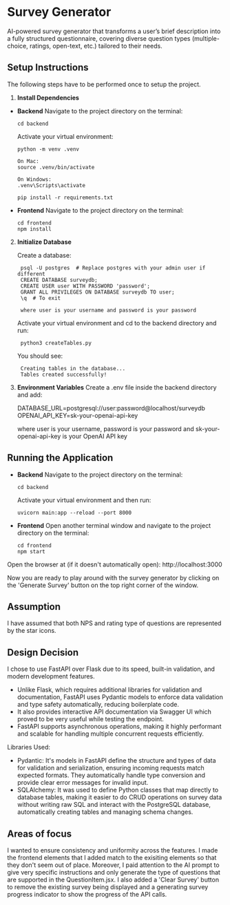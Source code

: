 # Survey Generator 
AI-powered survey generator that transforms a user’s brief description into a fully structured questionnaire, covering diverse question types (multiple-choice, ratings, open-text, etc.) tailored to their needs.

## Setup Instructions
The following steps have to be performed once to setup the project.

1. **Install Dependencies**

* **Backend**
    Navigate to the project directory on the terminal:
  
      cd backend

    Activate your virtual environment:  

      python -m venv .venv
  
      On Mac:
      source .venv/bin/activate
  
      On Windows:  
      .venv\Scripts\activate  

      pip install -r requirements.txt

* **Frontend**
    Navigate to the project directory on the terminal:
  
      cd frontend
      npm install

2. **Initialize Database**
      
      Create a database:
   
        psql -U postgres  # Replace postgres with your admin user if different
        CREATE DATABASE surveydb;
        CREATE USER user WITH PASSWORD 'password';
        GRANT ALL PRIVILEGES ON DATABASE surveydb TO user;
        \q  # To exit

        where user is your username and password is your password

      Activate your virtual environment and cd to the backend directory and run:

        python3 createTables.py

      You should see:
   
        Creating tables in the database...
        Tables created successfully! 


2. **Environment Variables**
      Create a .env file inside the backend directory and add:
   
      DATABASE_URL=postgresql://user:password@localhost/surveydb
      OPENAI_API_KEY=sk-your-openai-api-key

    where user is your username, password is your password and sk-your-openai-api-key is your OpenAI API key


## Running the Application

* **Backend**
    Navigate to the project directory on the terminal:

      cd backend

    Activate your virtual environment and then run:

      uvicorn main:app --reload --port 8000

* **Frontend**
    Open another terminal window and navigate to the project directory on the terminal:

      cd frontend
      npm start

Open the browser at (if it doesn't automatically open): http://localhost:3000 

Now you are ready to play around with the survey generator by clicking on the 'Generate Survey' button on the top right corner of the window.

## Assumption
I have assumed that both NPS and rating type of questions are represented by the star icons.


## Design Decision 
I chose to use FastAPI over Flask due to its speed, built-in validation, and modern development features. 

* Unlike Flask, which requires additional libraries for validation and documentation, FastAPI uses Pydantic models to enforce data validation and type safety automatically, reducing boilerplate code. 
* It also provides interactive API documentation via Swagger UI which proved to be very useful while testing the endpoint.
* FastAPI supports asynchronous operations, making it highly performant and scalable for handling multiple concurrent requests efficiently.  

Libraries Used:
* Pydantic: It's models in FastAPI define the structure and types of data for validation and serialization, ensuring incoming requests match expected formats. They automatically handle type conversion and provide clear error messages for invalid input.
* SQLAlchemy: It was used to define Python classes that map directly to database tables, making it easier to do CRUD operations on survey data without writing raw SQL and interact with the PostgreSQL database, automatically creating tables and managing schema changes.

## Areas of focus 
I wanted to ensure consistency and uniformity across the features. I made the frontend elements that I added match to the exisiting elements so that they don't seem out of place. Moreover, I paid attention to the AI prompt to give very specific instructions and only generate the type of questions that are supported in the QuestionItem.jsx. I also added a 'Clear Survey' button to remove the existing survey being displayed and a generating survey progress indicator to show the progress of the API calls.  

